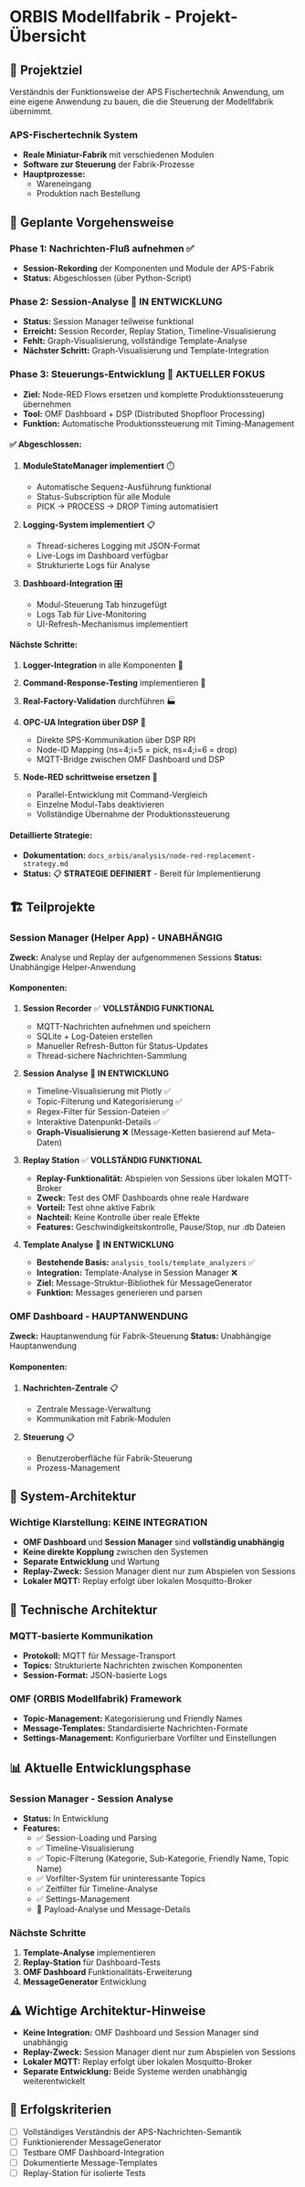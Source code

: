 # ORBIS Modellfabrik - Projekt-Übersicht

## 🎯 Projektziel
Verständnis der Funktionsweise der APS Fischertechnik Anwendung, um eine eigene Anwendung zu bauen, die die Steuerung der Modellfabrik übernimmt.

### APS-Fischertechnik System
- **Reale Miniatur-Fabrik** mit verschiedenen Modulen
- **Software zur Steuerung** der Fabrik-Prozesse
- **Hauptprozesse:**
  - Wareneingang
  - Produktion nach Bestellung

## 🚀 Geplante Vorgehensweise

### Phase 1: Nachrichten-Fluß aufnehmen ✅
- **Session-Rekording** der Komponenten und Module der APS-Fabrik
- **Status:** Abgeschlossen (über Python-Script)

### Phase 2: Session-Analyse 🔄 **IN ENTWICKLUNG**
- **Status:** Session Manager teilweise funktional
- **Erreicht:** Session Recorder, Replay Station, Timeline-Visualisierung
- **Fehlt:** Graph-Visualisierung, vollständige Template-Analyse
- **Nächster Schritt:** Graph-Visualisierung und Template-Integration

### Phase 3: Steuerungs-Entwicklung 🚀 **AKTUELLER FOKUS**
- **Ziel:** Node-RED Flows ersetzen und komplette Produktionssteuerung übernehmen
- **Tool:** OMF Dashboard + DSP (Distributed Shopfloor Processing)
- **Funktion:** Automatische Produktionssteuerung mit Timing-Management

#### ✅ Abgeschlossen:
1. **ModuleStateManager implementiert** ⏱️
   - Automatische Sequenz-Ausführung funktional
   - Status-Subscription für alle Module
   - PICK → PROCESS → DROP Timing automatisiert

2. **Logging-System implementiert** 📋
   - Thread-sicheres Logging mit JSON-Format
   - Live-Logs im Dashboard verfügbar
   - Strukturierte Logs für Analyse

3. **Dashboard-Integration** 🎛️
   - Modul-Steuerung Tab hinzugefügt
   - Logs Tab für Live-Monitoring
   - UI-Refresh-Mechanismus implementiert

#### Nächste Schritte:
1. **Logger-Integration** in alle Komponenten 📝
2. **Command-Response-Testing** implementieren 🧪
3. **Real-Factory-Validation** durchführen 🏭

2. **OPC-UA Integration über DSP** 🔌
   - Direkte SPS-Kommunikation über DSP RPI
   - Node-ID Mapping (ns=4;i=5 = pick, ns=4;i=6 = drop)
   - MQTT-Bridge zwischen OMF Dashboard und DSP

3. **Node-RED schrittweise ersetzen** 🔄
   - Parallel-Entwicklung mit Command-Vergleich
   - Einzelne Modul-Tabs deaktivieren
   - Vollständige Übernahme der Produktionssteuerung

#### Detaillierte Strategie:
- **Dokumentation:** `docs_orbis/analysis/node-red-replacement-strategy.md`
- **Status:** 📋 **STRATEGIE DEFINIERT** - Bereit für Implementierung

## 🏗️ Teilprojekte

### Session Manager (Helper App) - **UNABHÄNGIG**
**Zweck:** Analyse und Replay der aufgenommenen Sessions
**Status:** Unabhängige Helper-Anwendung

#### Komponenten:
1. **Session Recorder** ✅ **VOLLSTÄNDIG FUNKTIONAL**
   - MQTT-Nachrichten aufnehmen und speichern
   - SQLite + Log-Dateien erstellen
   - Manueller Refresh-Button für Status-Updates
   - Thread-sichere Nachrichten-Sammlung

2. **Session Analyse** 🔄 **IN ENTWICKLUNG**
   - Timeline-Visualisierung mit Plotly ✅
   - Topic-Filterung und Kategorisierung ✅
   - Regex-Filter für Session-Dateien ✅
   - Interaktive Datenpunkt-Details ✅
   - **Graph-Visualisierung** ❌ (Message-Ketten basierend auf Meta-Daten)

3. **Replay Station** ✅ **VOLLSTÄNDIG FUNKTIONAL**
   - **Replay-Funktionalität:** Abspielen von Sessions über lokalen MQTT-Broker
   - **Zweck:** Test des OMF Dashboards ohne reale Hardware
   - **Vorteil:** Test ohne aktive Fabrik
   - **Nachteil:** Keine Kontrolle über reale Effekte
   - **Features:** Geschwindigkeitskontrolle, Pause/Stop, nur .db Dateien

4. **Template Analyse** 🔄 **IN ENTWICKLUNG**
   - **Bestehende Basis:** `analysis_tools/template_analyzers` ✅
   - **Integration:** Template-Analyse in Session Manager ❌
   - **Ziel:** Message-Struktur-Bibliothek für MessageGenerator
   - **Funktion:** Messages generieren und parsen

### OMF Dashboard - **HAUPTANWENDUNG**
**Zweck:** Hauptanwendung für Fabrik-Steuerung
**Status:** Unabhängige Hauptanwendung

#### Komponenten:
1. **Nachrichten-Zentrale** 📋
   - Zentrale Message-Verwaltung
   - Kommunikation mit Fabrik-Modulen

2. **Steuerung** 📋
   - Benutzeroberfläche für Fabrik-Steuerung
   - Prozess-Management

## 🔗 System-Architektur

### **Wichtige Klarstellung: KEINE INTEGRATION**
- **OMF Dashboard** und **Session Manager** sind **vollständig unabhängig**
- **Keine direkte Kopplung** zwischen den Systemen
- **Separate Entwicklung** und Wartung
- **Replay-Zweck:** Session Manager dient nur zum Abspielen von Sessions
- **Lokaler MQTT:** Replay erfolgt über lokalen Mosquitto-Broker

## 🔧 Technische Architektur

### MQTT-basierte Kommunikation
- **Protokoll:** MQTT für Message-Transport
- **Topics:** Strukturierte Nachrichten zwischen Komponenten
- **Session-Format:** JSON-basierte Logs

### OMF (ORBIS Modellfabrik) Framework
- **Topic-Management:** Kategorisierung und Friendly Names
- **Message-Templates:** Standardisierte Nachrichten-Formate
- **Settings-Management:** Konfigurierbare Vorfilter und Einstellungen

## 📊 Aktuelle Entwicklungsphase

### Session Manager - Session Analyse
- **Status:** In Entwicklung
- **Features:**
  - ✅ Session-Loading und Parsing
  - ✅ Timeline-Visualisierung
  - ✅ Topic-Filterung (Kategorie, Sub-Kategorie, Friendly Name, Topic Name)
  - ✅ Vorfilter-System für uninteressante Topics
  - ✅ Zeitfilter für Timeline-Analyse
  - ✅ Settings-Management
  - 🔄 Payload-Analyse und Message-Details

### Nächste Schritte
1. **Template-Analyse** implementieren
2. **Replay-Station** für Dashboard-Tests
3. **OMF Dashboard** Funktionalitäts-Erweiterung
4. **MessageGenerator** Entwicklung

## ⚠️ Wichtige Architektur-Hinweise
- **Keine Integration:** OMF Dashboard und Session Manager sind unabhängig
- **Replay-Zweck:** Session Manager dient nur zum Abspielen von Sessions
- **Lokaler MQTT:** Replay erfolgt über lokalen Mosquitto-Broker
- **Separate Entwicklung:** Beide Systeme werden unabhängig weiterentwickelt

## 🎯 Erfolgskriterien
- [ ] Vollständiges Verständnis der APS-Nachrichten-Semantik
- [ ] Funktionierender MessageGenerator
- [ ] Testbare OMF Dashboard-Integration
- [ ] Dokumentierte Message-Templates
- [ ] Replay-Station für isolierte Tests
